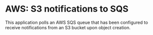 # AWS: S3 notifications to SQS

This application polls an AWS SQS queue that has been configured to receive notifications from an S3 bucket upon object
creation.
